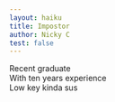 ```yaml
---
layout: haiku
title: Impostor
author: Nicky C
test: false
---
```


Recent graduate<br>
With ten years experience<br>
Low key kinda sus<br>
